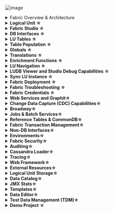 ![image](/articles/images/welcome_to_wiki.png)
<meta name="google-site-verification" content="IJmQ9-boTYLbHPdfk46dZofapWD_WJAn1TlNP9E8W7s" />
<details>

<summary>Fabric Overview & Architecture</summary>

+ <details>
    <summary markdown="span"><strong>Fabric Overview <strong><a href="/articles/01_fabric_overview/README.md" style="text-decoration: none;">&#9734;</a></summary>
    <ul>
        <li><a href="/articles/01_fabric_overview/01_what%20is%20fabric.md">What is Fabric?</a></li>
        <li><a href="/articles/01_fabric_overview/02_fabric_glossary.md">Fabric Glossary</a></li>
    </ul>
   </details>
+ <details>
    <summary markdown="span"><strong>Fabric Architecture<strong><a href="/articles/02_fabric_architecture/README.md" style="text-decoration: none;">&#9734;</a></summary><ul>
	<li><a href="/articles/02_fabric_architecture/01_fabric_architecture_overview.md">Fabric Architecture Overview</a></li>
	<li><a href="/articles/02_fabric_architecture/02_fabric_directories.md">Fabric Server- Main Directories</a></li>
	<li><a href="/articles/02_fabric_architecture/03_fabric_basics_getting_started.md">Fabric Basics - Getting Started</a></li>
	<li><a href="/articles/02_fabric_architecture/04_fabric_commands.md">Fabric Commands</a></li>
	<li><a href="/articles/02_fabric_architecture/05_fabric_main_configuration_files.md">Fabric- Main Configuration Files</a></li>
	<li><a href="/articles/02_fabric_architecture/06_cassandra_keyspaces_for_fabric.md">Cassandra Keyspaces for Fabric</a></li>
	<li><a href="/articles/02_fabric_architecture/07_cassandra_basic_commands.md">Cassandra Basic Commands</a></li>
	<li><a href="/articles/02_fabric_architecture/08_kafka_basic_commands.md">Kafka Basic Commands</a></li>
	</ul>
	</details>
</details>

<details>
<summary markdown="span"><strong>Logical Unit <strong><a href="/articles/03_logical_units/README.md" style="text-decoration: none;">&#9734;</a></summary><ul>
<li><a href="/articles/03_logical_units/01_LU_overview.md">LU Overview</a></li>
<li><a href="/articles/03_logical_units/02_create_a_logical_unit_flow.md">Create a Logical Unit - Flow</li>
<li><a href="/articles/03_logical_units/03_LU_schema_window.md">LU Schema Window</li>
<li><a href="/articles/03_logical_units/04_LU_properties.md">LU Properties</a></li>
<li><a href="/articles/03_logical_units/05_create_a_new_LU_object.md">Create New LU Object</a></li>
<li><a href="/articles/03_logical_units/06_auto_discovery_wizard.md">Auto Discovery Wizard</a></li>
<li><a href="/articles/03_logical_units/07_build__or_update_an_LU_schema.md">Auto Discovery - Build or Update LU Schema</a></li>
<li><a href="/articles/03_logical_units/08_define_root_table_and_instance_ID_LU_schema.md">Set Root Table and Instance ID Column</a></li>
<li><a href="/articles/03_logical_units/09_add_table_to_a_schema.md">Add a Table to a Schema</a></li>
<li><a href="/articles/03_logical_units/10_delete_table_from_a_schema.md">Delete a Table from a Schema</a></li>
<li><a href="/articles/03_logical_units/11_add_delete_table_population.md">Add/Delete Population from LU Schema</a></li>
<li><a href="/articles/03_logical_units/12_LU_hierarchy_and_linking_table_population.md">LU Hierarchy and Linking Table Populations</a></li>
<li><a href="/articles/03_logical_units/13_disable_enable_populations_in_schema.md">Disable/Enable Populations in the Schema</a></li>
<li><a href="/articles/03_logical_units/14_edit%20enrichment%20order.md">Edit Enrichment Order</a></li>
<li><a href="/articles/03_logical_units/15_LU_schema_edit_reference_tab.md">Editing References Tab</a></li>
<li><a href="/articles/03_logical_units/16_LU_schema_group_and_ungroup_tables.md">LU Schema: Group and Ungroup Tables</a></li>
<li><a href="/articles/03_logical_units/17_LU_schema_change_root_table.md">LU Schema: Change Root Table</a></li>
<li><a href="/articles/03_logical_units/18_LU_schema_refresh_LU_options.md">LU Schema: Refresh LU Options</a></li>
                </ul>
       </li>
</ul>
</details>

<details>
<summary markdown="span"><strong>Fabric Studio <strong><a href="/articles/04_fabric_studio/README.md" style="text-decoration: none;">&#9734;</a></summary><ul>
<li><a href="/articles/04_fabric_studio/01_UI_components_and_menus.md">Components and Menus</a></li>
<li><a href="/articles/04_fabric_studio/02_window_tab_context_menu.md">Window Tab Context Menu</li>
<li><a href="/articles/04_fabric_studio/03_diagram_and_toolbars.md">Diagrams and Toolbars</li>
<li><a href="/articles/04_fabric_studio/04_user_preferences.md">User Preferences</a></li>
<li><a href="/articles/04_fabric_studio/05_creating_a_new_project.md">Creating a New Project</a></li>
<li><a href="/articles/04_fabric_studio/06_adding_fabric_projects_to_version_control.md">Adding Fabric Projects to Version Control</a></li>
<li><a href="/articles/04_fabric_studio/07_best_practices_for_working_with_GIT_and_SVN.md">Best Practices for Working with GIT and SVN</a></li>
<li><a href="/articles/04_fabric_studio/08_fabric_project_tree.md">Fabric Project Tree</a></li>
<li><a href="/articles/04_fabric_studio/09_logic_files_and_categories.md">Logic Files and Categories</a></li>
<li><a href="/articles/04_fabric_studio/10_fabric_studio_validating_java_code_within_a_project.md">Fabric Studio Java Code Validation</a></li>
<li><a href="/articles/04_fabric_studio/11_fabric_studio_exporting_and_importing%20a_fabric_project.md">Fabric Project</a></li>
<li><a href="/articles/04_fabric_studio/12_shared_objects.md">Shared Objects</a></li>
</ul>
        </ul>
</details>

<details>
<summary markdown="span"><strong>DB Interfaces <strong><a href="/articles/05_DB_interfaces/README.md" style="text-decoration: none;">&#9734;</a></summary><ul>     
<li><a href="/articles/05_DB_interfaces/01_interfaces_overview.md"> Interfaces Overview</a></li>
<li><a href="/articles/05_DB_interfaces/02_interfaces_source_analysis_guidelines.md">Interfaces Source Analysis Guidelines</li>
<li><a href="/articles/05_DB_interfaces/03_DB_interfaces_overview.md">DB Interfaces Overview</li>
<li><a href="/articles/05_DB_interfaces/04_creating_a_new_database_interface.md">Creating a New Database Interface</a></li>
<li><a href="/articles/05_DB_interfaces/05_adding_a_fabric_remote_interface_type.md">Adding Fabric to Interface Type</a></li>
<li><a href="/articles/05_DB_interfaces/06_editing_interface_settings.md">Editing Interface Settings</a></li>
<li><a href="/articles/05_DB_interfaces/07_deleting_disabling_an_interface.md">Deleting Disabling an Interface</a></li>
<li><a href="/articles/05_DB_interfaces/08_clearing_the_database_objects_cache.md">Clearing DB Object Cache</a></li>
<li><a href="/articles/05_DB_interfaces/09_fabric_API_for_DB_interfaces.md">Fabric API for DB Interface</a></li>
<li><a href="/articles/05_DB_interfaces/10_database_types.md">Database Types</a></li>
        </ul>
</ul>
</details>

<details>
<summary markdown="span"><strong>LU Tables <strong><a href="/articles/06_LU_tables/README.md" style="text-decoration: none;">&#9734;</a></summary> <ul>
<li><a href="/articles/06_LU_tables/01_LU_tables_overview.md">LU Tables Overview</a></li>
<li><a href="/articles/06_LU_tables/02_create_an_LU_table.md">Create an LU Table</li>
<li><a href="/articles/06_LU_tables/03_table_indexes.md">Table Indexes</li>
<li><a href="/articles/06_LU_tables/04_table_properties.md">Table Properties</a></li>
</ul>
        </ul>
</details>
<details>
<summary markdown="span"><strong>Table Population <strong><a href="/articles/07_table_population/README.md" style="text-decoration: none;">&#9734;</a></summary><ul>
<li><a href="/articles/07_table_population/01_table_population_overview.md">Table Population Overview</a></li>
<li><a href="/articles/07_table_population/02_source_object_types.md">Source Object Types</li>
<li><a href="/articles/07_table_population/03_creating_a_new_table_population.md">Creating a New Table Population</li>
<li><a href="/articles/07_table_population/04_table_population_properties_tab.md">Table Population Properties Tab</a></li>
<li><a href="/articles/07_table_population/05_table_population_mode.md">Table Population Mode</a></li>
<li><a href="/articles/07_table_population/06_table_population_transformation_rules.md">Table Population Transformation Rules</a></li>
<li><a href="/articles/07_table_population/07_fabric_built_in_functions.md">Fabric Built-in Functions</a></li>
<li><a href="/articles/07_table_population/08_project_functions.md">Project Functions</a></li>
<li><a href="/articles/07_table_population/10_creating_a_project_function.md">Creating a Project Function</a></li>
<li><a href="/articles/07_table_population/11_1_creating_or_editing_a_root_function.md">Creating or Editing a Root Function</a></li>
<li><a href="/articles/07_table_population/11_2_root_functions_code_examples.md">Root Functions - Code Examples</a></li>
<li><a href="/articles/07_table_population/11_3_creating_an_LUDB_function.md">Creating an LUDB Function</a></li>
<li><a href="/articles/07_table_population/11_4_creating_a_trigger_function.md">Creating a Trigger Function</a></li>
<li><a href="/articles/07_table_population/11_5_creating_an_event_function.md">Creating an Event Function</a></li>
<li><a href="/articles/07_table_population/11_lookup_tables.md">Lookup Tables</a></li>
<li><a href="/articles/07_table_population/12_table_population_diagram_outline.md">Table Population Diagram Outline</a></li>
<li><a href="/articles/07_table_population/13_LU_table_population_execution_order.md">Table Population Excecution Order</a></li>
<li><a href="/articles/07_table_population/14_table_population_based_Broadway.md">Table Population Based on a Broadway Flow</a></li>
</ul>
                </ul>
</details>


<details>
<summary markdown="span"><strong>Globals <strong><a href="/articles/08_globals/README.md" style="text-decoration: none;">&#9734;</a></summary><ul>
<li><a href="/articles/08_globals/01_globals_overview.md">Globals Overview</a></li>
<li><a href="/articles/08_globals/02_globals_use_cases.md">Globals Use Cases</li>
<li><a href="/articles/08_globals/03_set_globals.md">Set Globals</li>
<li><a href="/articles/08_globals/04_globals_code_examples.md">Globals Code Examples</a></li>
        </ul>
        </ul>
</details>

<details>
<summary markdown="span"><strong>Translations <strong><a href="/articles/09_translations/README.md" style="text-decoration: none;">&#9734;</a></summary><ul>
<li><a href="/articles/09_translations/01_translations_overview_and_use_cases.md">Translations Overview</a></li>
<li><a href="/articles/09_translations/02_creating_a_new_translation_in_fabric.md">Creating a New Translation in Fabric</a></li>
<li><a href="/articles/09_translations/03_data_population_in_a_translation.md">Data Population in Translation</a></li>
<li><a href="/articles/09_translations/04_using_translations_in_fabric.md">Using Translations in Fabric</a></li>
<li><a href="/articles/09_translations/05_translations_code_examples.md">Translations Code Examples</a></li>
</ul>
</ul>
</details>

<details>
<summary markdown="span"><strong>Enrichment Functions <strong><a href="/articles/10_enrichment_function/README.md" style="text-decoration: none;">&#9734;</a></summary><ul>
<li><a href="/articles/10_enrichment_function/01_enrichment_function_overview.md">Enrichment Function Overview</a></li>
<li><a href="/articles/10_enrichment_function/02_enrichment_vs_root_func_comparison_analysis.md">Enrichment vs. Root Function - Comparison Analysis</a></li>
<li><a href="/articles/10_enrichment_function/03_create_edit_enrichment_function.md">Create / Edit an Enrichment Function</a></li>
<li><a href="/articles/10_enrichment_function/04_code_examples_enrichment_function.md">Code Examples of Enrichment Function</a></li>
</ul>
        </ul>
</details>

<details>
<summary markdown="span"><strong>LU Navigation <strong><a href="/articles/12_LU_navigation/README.md" style="text-decoration: none;">&#9734;</a></summary><ul>
<li><a href="/articles/12_LU_navigation/01_Navigating_an_LU_schema.md">Navigating an LU Schema</a></li>
<li><a href="/articles/12_LU_navigation/02_searching_a_fabric_project.md">Searching a Fabric Project</a></li>
</ul>
        </ul>
</details>

<details>
<summary markdown="span"><strong>LUDB Viewer and Studio Debug Capabilities <strong><a href="/articles/13_LUDB_viewer_and_studio_debug_capabilities/README.md" style="text-decoration: none;">&#9734;</a></summary><ul>
<li><a href="/articles/13_LUDB_viewer_and_studio_debug_capabilities/01_data_viewer.md">Data Viewer</a></li>
<li><a href="/articles/13_LUDB_viewer_and_studio_debug_capabilities/02_fabric_studio_log_files.md">Fabric Studio Log Files</a></li>
<li><a href="/articles/13_LUDB_viewer_and_studio_debug_capabilities/03_debug_table_population.md">Debug Table Population</a></li>
</ul>
        </ul>
</details>

<details>
<summary markdown="span"><strong>Sync LU Instance <strong><a href="/articles/14_sync_LU_instance/README.md" style="text-decoration: none;">&#9734;</a></summary><ul>
<li><a href="/articles/14_sync_LU_instance/01_sync_LUI_overview.md">Sync LUI Overview</a></li>
<li><a href="/articles/14_sync_LU_instance/02_sync_modes.md">Sync Modes</li>
<li><a href="/articles/14_sync_LU_instance/03_sync_ignore_source_exception.md">Sync- Ignore Source Exception</li>
<li><a href="/articles/14_sync_LU_instance/04_sync_methods.md">Sync Methods</a></li>
<li><a href="/articles/14_sync_LU_instance/05_sync_decision_functions.md">Sync – Decision Functions</a></li>
<li><a href="/articles/14_sync_LU_instance/06_sync_decision_functions_recommendations.md">Sync Decision Functions Recommendations</a></li>
<li><a href="/articles/14_sync_LU_instance/07_sync_levels.md">Sync Levels</a></li>
<li><a href="/articles/14_sync_LU_instance/08_sync_timeout.md">Sync Timeout</a></li>
<li><a href="/articles/14_sync_LU_instance/09_skip_sync.md">Skip Sync</a></li>
<li><a href="/articles/14_sync_LU_instance/10_sync_behavior_summary.md">Sync Behavior Summary</a></li>
        </ul>
</ul>
</details>

<details>
<summary markdown="span"><strong>Fabric Deployment <strong><a href="/articles/16_deploy_fabric/README.md" style="text-decoration: none;">&#9734;</a></summary><ul>
<li><a href="/articles/16_deploy_fabric/01_deploy_Fabric_project.md">Deploy Fabric Project</a></li>
<li><a href="/articles/16_deploy_fabric/02_deploy_from_Fabric_Studio.md">Deploy from Fabric Studio</a></li>
<li><a href="/articles/16_deploy_fabric/03_offline_deploy.md">Offline Deploy</a></li>
</ul>
        </ul>
</details>

<details>
<summary markdown="span"><strong>Fabric Troubleshooting <strong><a href="/articles/21_Fabric_troubleshooting/README.md" style="text-decoration: none;">&#9734;</a></summary><ul>
<li><a href="/articles/21_Fabric_troubleshooting/01_Fabric_troubleshooting_overview.md">Fabric Troubleshooting Overview</a></li>
<li><a href="/articles/21_Fabric_troubleshooting/02_Fabric_troubleshooting_log_files.md">Fabric Troubleshooting Log Files</a></li>
</ul>
        </ul>
</details>

<details>
<summary markdown="span"><strong>Fabric Credentials <strong><a href="/articles/17_fabric_credentials/README.md" style="text-decoration: none;">&#9734;</a></summary><ul>
<li><a href="/articles/17_fabric_credentials/01_fabric_credentials_overview.md">Fabric Credentials Overview</a></li>
<li><a href="/articles/17_fabric_credentials/02_fabric_credentials_commands.md">Fabric Credentials Commands</a></li>
<li><a href="/articles/17_fabric_credentials/03_fabric_credentials_backup.md">Fabric Credentials Backup</a></li>
</ul>
        </ul>
</details>

<details>
<summary markdown="span"><strong>Web Services and Graphit<strong><a href="/articles/15_web_services_and_graphit/README.md" style="text-decoration: none;">&#9734;</a></summary><ul>
<li><a href="/articles/15_web_services_and_graphit/01_web_services_overview.md">Overview</a></li>
<li><a href="/articles/15_web_services_and_graphit/02_web_services_properties.md">Properties</a></li>
<li><a href="/articles/15_web_services_and_graphit/03_create_a_web_service.md">Create a Web Service</a></li>
<li><a href="/articles/15_web_services_and_graphit/04_web_services_function_basic_structure.md">Function Basic Structure</a></li>
<li><a href="/articles/15_web_services_and_graphit/05_edit_web_service_code.md">Edit Web Service Code</a></li>
<li><a href="/articles/15_web_services_and_graphit/06_web_services_code_examples.md">Code Examples</a></li>
<li><a href="/articles/15_web_services_and_graphit/07_deploy_web_services.md">Deploy Web Services</a></li>
<li><a href="/articles/15_web_services_and_graphit/08_web_services_input_parameters.md">Web Service Input Parameters</a></li>
<li><a href="/articles/15_web_services_and_graphit/09_swagger.md">Swagger</a></li>
<li><a href="/articles/15_web_services_and_graphit/10_legacy_annotation.md">Legacy Annotation</a></li>
<li><a href="/articles/15_web_services_and_graphit/11_response_codes.md">Response Codes</a></li>
<li><a href="/articles/15_web_services_and_graphit/12_Supported_Verbs_Get.md">Supported Verbs - GET</a></li>
<li><a href="/articles/15_web_services_and_graphit/13_Supported_Verbs_Post.md">Supported Verbs - POST</a></li>
<li><a href="/articles/15_web_services_and_graphit/14_Supported_Verbs_Put.md">Supported Verbs - PUT</a></li>
<li><a href="/articles/15_web_services_and_graphit/15_Supported_Verbs_Delete.md">Supported Verbs - DELETE</a></li>
<li><a href="/articles/15_web_services_and_graphit/16_rest_api_additions.md">REST API Additions</a></li>
<li><a href="/articles/15_web_services_and_graphit/17_Graphit/01_graphit_overview.md">Graphit Overview</a></li>
<li><a href="/articles/15_web_services_and_graphit/17_Graphit/02_create_and_edit_a_graphit_file.md">Create and Edit a Graphit File</a></li> 
<li><a href="/articles/15_web_services_and_graphit/17_Graphit/03_graphit_node_types.md">Graphit Nodes Types</a></li> 
<li><a href="/articles/15_web_services_and_graphit/17_Graphit/04_graphit_node_properties.md">Graphit Nodes Properties</a></li> 
<li><a href="/articles/15_web_services_and_graphit/17_Graphit/05_graphit_debugging.md">Graphit Debugging</a></li> 
<li><a href="/articles/15_web_services_and_graphit/17_Graphit/06_using_graphit_files_with_parameters.md">Graphit Parameters</a></li> 
<li><a href="/articles/15_web_services_and_graphit/17_Graphit/07_invoking_graphit_files.md">Invoking Graphit Files</a></li> 
<li><a href="/articles/15_web_services_and_graphit/17_Graphit/08_invoke_javacode_from_graphit.md">Invoke Java from Graphit</a></li> 
<li><a href="/articles/15_web_services_and_graphit/17_Graphit/09_invoke_graphit_from_outside_studio.md">Invoke Graphit from Outside Fabric Studio</a></li> 
<li><a href="/articles/15_web_services_and_graphit/17_Graphit/10_graphit_examples.md">Graphit Examples</a></li>
</ul> 
         </ul>
</details>
<details>
<summary markdown="span"><strong>Change Data Capture (CDC) Capabilities<strong><a href="/articles/18_fabric_cdc/README.md" style="text-decoration: none;">&#9734;</a></summary><ul>
<li><a href=/articles/18_fabric_cdc/01_change_data_capture_overview.md>CDC Overview</a></li>
<li><a href="/articles/18_fabric_cdc/02_cdc_process_architecture.md">CDC Process Architecture</a></li>
<li><a href="/articles/18_fabric_cdc/03_cdc_messages.md">CDC Messages</a></li>
<li><a href="/articles/18_fabric_cdc/04_cdc_publication_flow.md">CDC Publication Flow</a></li>
<li><a href="/articles/18_fabric_cdc/05_cdc_consumers_implementation.md">CDC Implementation Steps</a></li>
<li><a href="/articles/18_fabric_cdc/06_cdc_configuration.md">CDC Configuration</a></li>
<li><a href="/articles/18_fabric_cdc/cdc_consumers/README.md">CDC Consumers</a></li>   
</ul> 
</ul> 
</details>        
<details>
<summary markdown="span"><strong>Broadway<strong><a href="/articles/19_Broadway/README.md" style="text-decoration: none;">&#9734;</a></summary><ul>
<li><a href="/articles/19_Broadway/01_broadway_overview.md">Broadway Overview</a></li>
<li><a href="/articles/19_Broadway/02_broadway_high_level_components.md">Broadway High Level Components</a></li>
<li><a href="/articles/19_Broadway/02a_broadway_flow_overview.md">Broadway Flow Overview</a></li>
<li><a href="/articles/19_Broadway/03_broadway_actor.md">Broadway Actor Overview</a></li>
<li><a href="/articles/19_Broadway/03_broadway_actor_window.md">Broadway Actor Window</a></li>
<li><a href="/articles/19_Broadway/04_built_in_actor_types.md">Built-in Actor Types</a></li>
<li><a href="/articles/19_Broadway/actors/README.md">Actors Specifications and Examples</a></li>
<li><a href="/articles/19_Broadway/05_data_types.md">Broadway Data Types</a></li>
<li><a href="/articles/19_Broadway/06_export_actor.md">Actor Inheritance Mechanism</a></li>
<li><a href="/articles/19_Broadway/07_broadway_flow_linking_actors.md">Linking Actors in Broadway Flow</a></li>  
<li><a href="/articles/19_Broadway/08_show_only_connected_actors.md">Show Only Connected Actors</a></li>  
<li><a href="/articles/19_Broadway/09_broadway_integration_with_Fabric.md">Broadway Integration with Fabric</a></li>
<li><a href="/articles/19_Broadway/17_tutorial_and_flow_examples.md">Broadway Tutorial and Flow Examples</a></li>
<li><a href="/articles/19_Broadway/18_broadway_flow_window.md">Broadway Flow Window</a></li>
<li><a href="/articles/19_Broadway/19_broadway_flow_stages.md">Broadway Stages</a></li>
<li><a href="/articles/19_Broadway/21_iterations.md">Iterations in Broadway</a></li>
<li><a href="/articles/19_Broadway/21a_complex_iteration_flows.md">Complex Iteration Flows</a></li>
<li><a href="/articles/19_Broadway/22_broadway_flow_inner_flows.md">Inner Flows</a></li>
<li><a href="/articles/19_Broadway/23_transactions.md">Transactions</a></li>
<li><a href="/articles/19_Broadway/24_error_handling.md">Error Handling</a></li>
<li><a href="/articles/19_Broadway/25_broadway_flow_window_run_and_debug_flow.md">Run and Debug Broadway Flow</a></li>
<li><a href="/articles/19_Broadway/27_broadway_data_inspection.md">Broadway Data Inspector</a></li>
<li><a href="/articles/19_Broadway/28_actor_editor.md">Actor Editor</a></li>
<li><a href="/articles/19_Broadway/29_recovery_point.md">Recovery Point</a></li>
<li><a href="/articles/19_Broadway/30_support_parallel_execution.md">Support Parallel Execution</a></li>

</ul> 
</ul> 
</details> 


<details>
<summary markdown="span"><strong>Jobs & Batch Services<strong><a href="/articles/20_jobs_and_batch_services/README.md" style="text-decoration: none;">&#9734;</a></summary><ul>
<li><a href="/articles/20_jobs_and_batch_services/01_fabric_jobs_overview.md">Overview</a></li>
<li><a href="/articles/20_jobs_and_batch_services/02_jobs_flow_and_status.md">Jobs Lifecycle & Flows</a></li>
<li><a href="/articles/20_jobs_and_batch_services/03_create_a_new_user_job.md">User Jobs</a></li>
<li><a href="/articles/20_jobs_and_batch_services/04_create_a_new_process_job.md">Process Jobs</a></li>
<li><a href="/articles/20_jobs_and_batch_services/05_create_a_new_broadway_job.md">Broadway Jobs</a></li>
<li><a href="/articles/20_jobs_and_batch_services/07_jobs_commands.md">Commands list</a></li>
<li><a href="/articles/20_jobs_and_batch_services/08_jobs_table_fields.md">Jobs Monitoring</a></li>
<li><a href="/articles/20_jobs_and_batch_services/09_jobs_configuration.md">Jobs Configuration</a></li>
<li><a href="/articles/20_jobs_and_batch_services/10_jobs_and_batches_affinity.md">Fabric Affinity Concept</a></li>
<li><a href="/articles/20_jobs_and_batch_services/11_batch_process_overview.md">Batch Processes</a></li>
<li><a href="/articles/20_jobs_and_batch_services/12_batch_sync_commands.md">Batch Synchronization</a></li>
<li><a href="/articles/20_jobs_and_batch_services/13_migrate_commands.md">Migrate Command</a></li>
<li><a href="/articles/20_jobs_and_batch_services/14_instances_groups.md">Instance Groups</a></li>
<li><a href="/articles/20_jobs_and_batch_services/15_batch_broadway_commands.md">Broadway flows & Batches</a></li>
<li><a href="/articles/20_jobs_and_batch_services/16_batch_CDC_commands.md">CDC Republish & Batches</a></li>
<li><a href="/articles/20_jobs_and_batch_services/17_batch_process_flow.md">Batch Processes Flows</a></li>
</ul>
</details>        


<details>
<summary markdown="span"><strong>Reference Tables & CommonDB<strong><a href="/articles/22_reference(commonDB)_tables/README.md" style="text-decoration: none;">&#9734;</a></summary><ul>
<li><a href="/articles/22_reference(commonDB)_tables/01_fabric_commonDB_overview.md">Overview</a></li>
<li><a href="/articles/22_reference(commonDB)_tables/02_reference_table_fabric_studio.md">Reference Tables in Fabric Studio</a></li>
<li><a href="/articles/22_reference(commonDB)_tables/03_fabric_commonDB_runtime.md">Reference Tables in Fabric Runtime</a></li>
<li><a href="/articles/22_reference(commonDB)_tables/04_fabric_commonDB_sync.md">commonDB Synchronization</a></li>
<li><a href="/articles/22_reference(commonDB)_tables/05_commonDB_sync_modes_and_flow.md">Reference Tables Synchronization</a></li>
<li><a href="/articles/22_reference(commonDB)_tables/06_fabric_commonDB_misc.md">commonDB Behind the Scene</a></li>
<li><a href="/articles/22_reference(commonDB)_tables/07_fabric_commonDB_configuration.md">commonDB Configuration</a></li>
</ul>
</details> 

<details>
<summary markdown="span"><strong>Fabric Transaction Management<strong><a href="/articles/23_fabric_transactions/README.md" style="text-decoration: none;">&#9734;</a></summary><ul>
<li><a href="/articles/23_fabric_transactions/01_fabric_transactions_overview.md">Fabric Transaction Management Overview</a></li>
<li><a href="/articles/23_fabric_transactions/02_fabric_transactions.md">Fabric Transactions</a></li>
<li><a href="/articles/23_fabric_transactions/03_trx_code_examples.md">Transactions Code Examples</a></li>
</details> 

<details>
<summary markdown="span"><strong>Non-DB Interfaces<strong><a href="/articles/24_non_DB_interfaces/README.md" style="text-decoration: none;">&#9734;</a></summary><ul>
<li><a href="/articles/24_non_DB_interfaces/01_nondb_interfaces_overview.md">Non-DB Interfaces Overview</a></li>
<li><a href="/articles/24_non_DB_interfaces/02_SFTP_interface.md">SFTP Interface</a></li>
<li><a href="/articles/24_non_DB_interfaces/03_kafka_interface.md">Kafka Interface</a></li>
<li><a href="/articles/24_non_DB_interfaces/04_JMS_interface.md">JMS Interface</a></li>
<li><a href="/articles/24_non_DB_interfaces/05_HTTP_interface.md">HTTP Interface</a></li>
<li><a href="/articles/24_non_DB_interfaces/06_local_file_sys.md">Local File System Interface</a></li>
<li><a href="/articles/24_non_DB_interfaces/07_custom_interface.md">Custom Interface</a></li>
<li><a href="/articles/24_non_DB_interfaces/08_SMTP_interface.md">SMTP Interface</a></li>
<li><a href="/articles/24_non_DB_interfaces/09_redis_interface.md">Redis Interface</a></li>
</details> 

<details>
<summary markdown="span"><strong>Environments<strong><a href="/articles/25_environments/README.md" style="text-decoration: none;">&#9734;</a></summary><ul>
<li><a href="/articles/25_environments/01_environments_overview.md">Environments Overview</a></li>
<li><a href="/articles/25_environments/02_create_new_environment.md">Create New Environment</a></li>
<li><a href="/articles/25_environments/03_deploy_env_from_Fabric_Studio.md">Deploy Environment from Fabric Studio</a></li>
<li><a href="/articles/25_environments/04_offline_deployment.md">Offline Environment Deployment</a></li>
<li><a href="/articles/25_environments/05_set_and_list_commands.md">SET and LIST Commands for Environments</a></li>
</details> 


<details>
<summary markdown="span"><strong>Fabric Security<strong><a href="/articles/26_fabric_security/README.md" style="text-decoration: none;">&#9734;</a></summary><ul>

<li><a href="/articles/26_fabric_security/01_fabric_security_overview.md">Security Overview</a></li>
<li><a href="/articles/26_fabric_security/02_fabric_entities_design.md">Fabric - Secure-by-Design</a></li>
<li><a href="/articles/26_fabric_security/03_fabric_LUI_encryption.md">Digital Entities Encryption</a></li>
<li><a href="/articles/26_fabric_security/04_fabric_interfaces_security.md">Interfaces Encryption</a></li>
<li><a href="/articles/26_fabric_security/05_fabric_webservices_security.md">Web Services Security</a></li>
<li><a href="/articles/26_fabric_security/06_data_masking.md">Data Masking</a></li>
    
</details> 


<details>
<summary markdown="span"><strong>Auditing<strong><a href="/articles/27_auditing/README.md" style="text-decoration: none;">&#9734;</a></summary><ul>
<li><a href="/articles/27_auditing/01_auditing_overview.md">Auditing Overview</a></li>
<li><a href="/articles/27_auditing/02_filtering_strategy.md">Filtering Strategy</a></li>
<li><a href="/articles/27_auditing/03_persistence_strategy.md">Persistence Strategy</a></li>
</details>  

<details>
<summary markdown="span"><strong>Cassandra Loader<strong><a href="/articles/28_cassandra_loader/README.md" style="text-decoration: none;">&#9734;</a></summary><ul>
<li><a href="/articles/28_cassandra_loader/01_cassandra_loader_overview.md">Cassandra Loader Overview</a></li>
<li><a href="/articles/28_cassandra_loader/02_loader_architecture.md">Cassandra Loader Architecture</a></li>
<li><a href="/articles/28_cassandra_loader/03_loader_configuration.md">Cassandra Loader Configuration</a></li>
<li><a href="/articles/28_cassandra_loader/04_loader_invocation.md">Cassandra Loader Invocation and JMX</a></li>
</details>  

 <details>
<summary markdown="span"><strong>Tracing<strong><a href="/articles/29_tracing/README.md" style="text-decoration: none;">&#9734;</a></summary><ul>
<li><a href="/articles/29_tracing/01_tracing_overview.md">Tracing Overview</a></li>
<li><a href="/articles/29_tracing/02_trace_command.md">Trace Commands</a></li>
<li><a href="/articles/29_tracing/03_trace_examples.md">Trace Examples</a></li>
<li><a href="/articles/29_tracing/04_trace_custom.md">Trace Custom</a></li>
<li><a href="/articles/29_tracing/05_trace_view.md">Trace View</a></li>
</details>    

<details>
<summary markdown="span"><strong>Web Framework<strong><a href="/articles/30_web_framework/README.md" style="text-decoration: none;">&#9734;</a></summary><ul>
<li><a href="/articles/30_web_framework/01_web_framework_overview.md">Web Framework Overview</a></li>
<li><a href="/articles/30_web_framework/02_preintegrated_apps_overview.md">Pre-Integrated Application Overview</a></li>
<li><a href="/articles/30_web_framework/03_web_admin_application.md">Web Admin Application</a></li>
</details>    

<details>
<summary markdown="span"><strong>External Resources<strong><a href="/articles/31_external_resources/README.md" style="text-decoration: none;">&#9734;</a></summary>
        <ul>
                <li><a href="/articles/31_external_resources/01_external_jars.md ">External JARs</a></li>
                <li><a href="/articles/31_external_resources/02_invoke_remote_server_calls.md">Invoking Remote API Calls</a></li>
        </ul>        
</details>

<details>
<summary markdown="span"><strong>Logical Unit Storage<strong><a href="/articles/32_LU_storage/README.md" style="text-decoration: none;">&#9734;</a></summary><ul>
<li><a href="/articles/32_LU_storage/01_LU_storage_overview.md">Logical Unit Storage Overview</a></li>
<li><a href="/articles/32_LU_storage/02_storage_management.md">LU Storage and Cache Management</a></li>
<li><a href="/articles/32_LU_storage/03_big_lu_storage.md">Big Logical Units</a></li>
</details> 

<details>
<summary markdown="span"><strong>Data Catalog<strong><a href="/articles/33_data_catalog/README.md" style="text-decoration: none;">&#9734;</a></summary><ul>
<li><a href="/articles/33_data_catalog/01_data_catalog_overview.md">Data Catalog Overview</a></li>
<li><a href="/articles/33_data_catalog/02_e2e_catalog_creation_process.md">E2E Catalog Creation Process</a></li>
<li><a href="/articles/33_data_catalog/02a_data_catalog_interface.md">Data Catalog Interface</a></li>
<li><a href="/articles/33_data_catalog/03_build_and_write_catalog.md">Build and Write Data Catalog</a></li>
<li><a href="/articles/33_data_catalog/05_data_catalog_navigation.md">Data Catalog Navigation</a></li>
<li><a href="/articles/33_data_catalog/06_override_data_catalog.md">Override Data Catalog</a></li>
<li><a href="/articles/33_data_catalog/07_OrientDB_setup.md">OrientDB Setup</a></li>
<li><a href="/articles/33_data_catalog/08_catalog_commands.md">Catalog Commands</a></li>
</details>

<details>
<summary markdown="span"><strong>JMX Stats<strong><a href="/articles/34_JMX_statistics/README.md" style="text-decoration: none;">&#9734;</a></summary><ul>

<li><a href="/articles/34_JMX_statistics/01_JMX_overview.md">JMX Overview</a></li>
<li><a href="/articles/34_JMX_statistics/02_JMX_infoformat.md">JMX Format</a></li>
<li><a href="/articles/34_JMX_statistics/03_JMX_custom.md"> JMX for Customized User code</a></li>
</details>

<details>
<summary markdown="span"><strong>Templates<strong><a href="/articles/35_templates/README.md" style="text-decoration: none;">&#9734;</a></summary>
<ul>
<li><a href="/articles/35_templates/01_templates_overview.md">Templates Overview</a></li>
<li><a href="/articles/35_templates/02_create_and_edit_template.md">Creating and Editing Templates</a></li>
<li><a href="/articles/35_templates/03_using_templates.md">Using Templates</a></li>
<li><a href="/articles/35_templates/04_advanced_template_capabilities.md">Advanced Templates Capabilities</a></li>
</ul>
</details>

<details>
<summary markdown="span"><strong>Data Editor<strong><a href="/articles/36_data_editor/README.md" style="text-decoration: none;">&#9734;</a></summary>
<ul>
<li><a href="/articles/36_data_editor/01_data_editor_overview.md">Data Editor</a></li>
<li><a href="/articles/36_data_editor/02_data_editor_schema_viewer.md">Data Editor Schema Viewer</a></li>
<li><a href="/articles/36_data_editor/03_data_table_editor.md">Table Data Editor</a></li>
</ul>
</details>

<details>
<summary markdown="span"><strong>Test Data Management (TDM)</strong><a href="/articles/TDM/README.md" style="text-decoration: none;">&#9734;</a></summary>
<ul>
<li><a href="/articles/TDM/tdm_overview/README.md">TDM Overview</a></li>     
<li><a href="/articles/TDM/tdm_gui/README.md">TDM GUI</a></li> 
<li><a href="/articles/TDM/tdm_implementation/README.md">TDM Implementation</a></li> 
<li><a href="/articles/TDM/tdm_configuration/README.md">TDM Configuration</a></li> 
<li><a href="/articles/TDM/tdm_architecture/README.md">TDM Architecture</a></li> 
</ul>	
</details>	

<details>
<summary markdown="span"><strong>Demo Project <strong><a href="/articles/demo_project" style="text-decoration: none;">&#9734;</a></summary>  
</details>	

